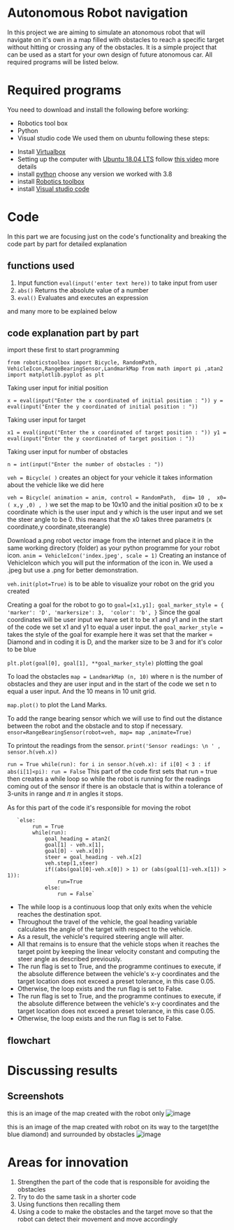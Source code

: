 #  Autonomous Robot navigation
In this project we are aiming to simulate an atonomous robot that will navigate on it's own in a map filled with obstacles to reach a specific target without hitting or crossing any of the obstacles. It is a simple project that can be used as a start for your own design of future atonomous car. All required programs will be listed below.

# Required programs 
You need to download and install the following before working: 
- Robotics tool box
- Python
- Visual studio code 
We used them on ubuntu following these steps:
* Install [Virtualbox](https://www.virtualbox.org/) 
* Setting up the computer with [Ubuntu 18.04 LTS](https://old-releases.ubuntu.com/releases/18.04.5/) follow [this video](https://www.youtube.com/watch?v=x5MhydijWmc&t=1058sfor) more details 
* install [python](https://www.python.org/downloads/) choose any version we worked with 3.8
* install [Robotics toolbox](https://github.com/petercorke/robotics-toolbox-python/tree/71183f3221cf9ced69420f07ade06f4514c256ba)
* install [Visual studio code](https://code.visualstudio.com/)

# Code 
In this part we are focusing just on the code's functionality and breaking the code part by part for detailed explanation 
## functions used 
1. Input function `eval(input('enter text here))` to take input from user 
2. `abs()`	Returns the absolute value of a number
3. `eval()`	Evaluates and executes an expression

and many more to be explained below
## code explanation part by part 
import these first to start programming  

`from roboticstoolbox import Bicycle, RandomPath, VehicleIcon,RangeBearingSensor,LandmarkMap
from math import pi ,atan2
import matplotlib.pyplot as plt` 

Taking user input for initial position 

`x = eval(input("Enter the x coordinated of initial position : "))
y = eval(input("Enter the y coordinated of initial position : "))`


Taking user input for target

`x1 = eval(input("Enter the x coordinated of target position : "))
y1 = eval(input("Enter the y coordinated of target position : "))`


Taking user input for number of obstacles

`n = int(input("Enter the number of obstacles : "))`

`veh = Bicycle(
)` creates an object for your vehicle it takes information about the vehicle 
like we did here

`veh = Bicycle(
 animation = anim,
 control = RandomPath, 
 dim= 10 , 
 x0=( x,y ,0) ,
 )`  we set the map to be 10x10 and the initial position x0 to be x coordinate which is the user input and y which is the user input and we set the steer angle to be 0. this means that the x0 takes three parametrs (x coordinate,y coordinate,steerangle)
 
 Download a.png robot vector image from the internet and place it in the same working directory (folder) as your python programme for your robot icon.
 `anim = VehicleIcon('index.jpeg', scale = 1)`
 Creating an instance of VehicleIcon which you will put the information of the icon in. 
 We used a .jpeg but use a .png for better demonstration.
 
 `veh.init(plot=True)` is to be able to visualize your robot on the grid you created
 
 Creating a goal for the robot to go to 
 `goal=[x1,y1];
goal_marker_style = {
 'marker': 'D',
 'markersize': 3, 
 'color': 'b',
}` Since the goal coordinates will be user input we have set it to be x1 and y1 and in the start of the code we set x1 and y1 to equal a user input. the `goal_marker_style =` takes the style of the goal for example here it was set that the marker = Diamond and in coding it is D, and the marker size to be 3 and for it's color to be blue 

`plt.plot(goal[0], goal[1], **goal_marker_style)` plotting the goal 

To load the obstacles `map = LandmarkMap (n, 10)` where n is the number of obstacles and they are user input and in the start of the code we set n to equal a user input. And the 10 means in 10 unit grid.

`map.plot()` to plot the Land Marks.

To add the range bearing sensor which we will use to find out the distance between the robot and the obstacle and to stop if necessary.
`ensor=RangeBearingSensor(robot=veh, map= map ,animate=True)`

To printout the readings from the sensor. 
`print('Sensor readings: \n ' , sensor.h(veh.x))`

`run = True
while(run):
    for i in sensor.h(veh.x):
        if i[0] < 3 :
            if abs(i[1]<pi):
                run = False`
This part of the code first sets that run = true then creates a while loop so while the robot is running for the readings coming out of the sensor if there is an obstacle that is within a tolerance of 3-units in range and 𝜋 in angles it stops. 

As for this part of the code it's responsible for moving the robot

       `else:
            run = True 
            while(run): 
                goal_heading = atan2(
                goal[1] - veh.x[1], 
                goal[0] - veh.x[0])
                steer = goal_heading - veh.x[2]
                veh.step(1,steer)
                if((abs(goal[0]-veh.x[0]) > 1) or (abs(goal[1]-veh.x[1]) > 1)):
                    run=True
                else:
                    run = False`
* The while loop is a continuous loop that only exits when the vehicle reaches the destination spot. 
* Throughout the travel of the vehicle, the goal heading variable calculates the angle of the target with respect to the vehicle. 
* As a result, the vehicle's required steering angle will alter. 
* All that remains is to ensure that the vehicle stops when it reaches the target point by keeping the linear velocity constant and computing the steer angle as described previously.
* The run flag is set to True, and the programme continues to execute, if the absolute difference between the vehicle's x-y coordinates and the target location does not exceed a preset tolerance, in this case 0.05. 
* Otherwise, the loop exists and the run flag is set to False.
* The run flag is set to True, and the programme continues to execute, if the absolute difference between the vehicle's x-y coordinates and the target location does     not exceed a preset tolerance, in this case 0.05. 
* Otherwise, the loop exists and the run flag is set to False.



## flowchart 

# Discussing results 
## Screenshots 
this is an image of the map created with the robot only 
![image](https://user-images.githubusercontent.com/99183661/164906705-58a043c8-10b7-44fa-9d89-043a547bff70.png)

this is an image of the map created with robot on its way to the target(the blue diamond) and surrounded by obstacles
![image](https://user-images.githubusercontent.com/99723032/164911294-e30e43e4-c213-434d-a4f7-5ecefae019c4.png)

# Areas for innovation 

1. Strengthen the part of the code that is responsible for avoiding the obstacles 
2. Try to do the same task in a shorter code 
3. Using functions then recalling them
4. Using a code to make the obstacles and the target move so that the robot can detect their movement and move accordingly

